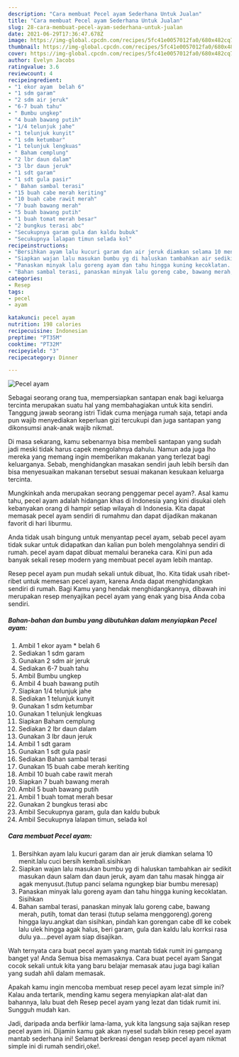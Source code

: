 ```yaml
---
description: "Cara membuat Pecel ayam Sederhana Untuk Jualan"
title: "Cara membuat Pecel ayam Sederhana Untuk Jualan"
slug: 28-cara-membuat-pecel-ayam-sederhana-untuk-jualan
date: 2021-06-29T17:36:47.678Z
image: https://img-global.cpcdn.com/recipes/5fc41e0057012fa0/680x482cq70/pecel-ayam-foto-resep-utama.jpg
thumbnail: https://img-global.cpcdn.com/recipes/5fc41e0057012fa0/680x482cq70/pecel-ayam-foto-resep-utama.jpg
cover: https://img-global.cpcdn.com/recipes/5fc41e0057012fa0/680x482cq70/pecel-ayam-foto-resep-utama.jpg
author: Evelyn Jacobs
ratingvalue: 3.6
reviewcount: 4
recipeingredient:
- "1 ekor ayam  belah 6"
- "1 sdm garam"
- "2 sdm air jeruk"
- "6-7 buah tahu"
- " Bumbu ungkep"
- "4 buah bawang putih"
- "1/4 telunjuk jahe"
- "1 telunjuk kunyit"
- "1 sdm ketumbar"
- "1 telunjuk lengkuas"
- " Baham cemplung"
- "2 lbr daun dalam"
- "3 lbr daun jeruk"
- "1 sdt garam"
- "1 sdt gula pasir"
- " Bahan sambal terasi"
- "15 buah cabe merah keriting"
- "10 buah cabe rawit merah"
- "7 buah bawang merah"
- "5 buah bawang putih"
- "1 buah tomat merah besar"
- "2 bungkus terasi abc"
- "Secukupnya garam gula dan kaldu bubuk"
- "Secukupnya lalapan timun selada kol"
recipeinstructions:
- "Bersihkan ayam lalu kucuri garam dan air jeruk diamkan selama 10 menit.lalu cuci bersih kembali.sisihkan"
- "Siapkan wajan lalu masukan bumbu yg di haluskan tambahkan air sedikit masukan daun salam dan daun jeruk, ayam dan tahu masak hingga air agak menyusut.(tutup panci selama ngungkep biar bumbu meresap)"
- "Panaskan minyak lalu goreng ayam dan tahu hingga kuning kecoklatan. Sisihkan"
- "Bahan sambal terasi, panaskan minyak lalu goreng cabe, bawang merah, putih, tomat dan terasi (tutup selama menggoreng).goreng hingga layu.angkat dan sisihkan, pindah kan gorengan cabe dll ke cobek lalu ulek hingga agak halus, beri garam, gula dan kaldu lalu korrksi rasa dulu ya....pevel ayam siap disajikan."
categories:
- Resep
tags:
- pecel
- ayam

katakunci: pecel ayam 
nutrition: 198 calories
recipecuisine: Indonesian
preptime: "PT35M"
cooktime: "PT32M"
recipeyield: "3"
recipecategory: Dinner

---
```



![Pecel ayam](https://img-global.cpcdn.com/recipes/5fc41e0057012fa0/680x482cq70/pecel-ayam-foto-resep-utama.jpg)

Sebagai seorang orang tua, mempersiapkan santapan enak bagi keluarga tercinta merupakan suatu hal yang membahagiakan untuk kita sendiri. Tanggung jawab seorang istri Tidak cuma menjaga rumah saja, tetapi anda pun wajib menyediakan keperluan gizi tercukupi dan juga santapan yang dikonsumsi anak-anak wajib nikmat.

Di masa  sekarang, kamu sebenarnya bisa membeli santapan yang sudah jadi meski tidak harus capek mengolahnya dahulu. Namun ada juga lho mereka yang memang ingin memberikan makanan yang terlezat bagi keluarganya. Sebab, menghidangkan masakan sendiri jauh lebih bersih dan bisa menyesuaikan makanan tersebut sesuai makanan kesukaan keluarga tercinta. 



Mungkinkah anda merupakan seorang penggemar pecel ayam?. Asal kamu tahu, pecel ayam adalah hidangan khas di Indonesia yang kini disukai oleh kebanyakan orang di hampir setiap wilayah di Indonesia. Kita dapat memasak pecel ayam sendiri di rumahmu dan dapat dijadikan makanan favorit di hari liburmu.

Anda tidak usah bingung untuk menyantap pecel ayam, sebab pecel ayam tidak sukar untuk didapatkan dan kalian pun boleh mengolahnya sendiri di rumah. pecel ayam dapat dibuat memalui beraneka cara. Kini pun ada banyak sekali resep modern yang membuat pecel ayam lebih mantap.

Resep pecel ayam pun mudah sekali untuk dibuat, lho. Kita tidak usah ribet-ribet untuk memesan pecel ayam, karena Anda dapat menghidangkan sendiri di rumah. Bagi Kamu yang hendak menghidangkannya, dibawah ini merupakan resep menyajikan pecel ayam yang enak yang bisa Anda coba sendiri.

<!--inarticleads1-->

##### Bahan-bahan dan bumbu yang dibutuhkan dalam menyiapkan Pecel ayam:

1. Ambil 1 ekor ayam * belah 6
1. Sediakan 1 sdm garam
1. Gunakan 2 sdm air jeruk
1. Sediakan 6-7 buah tahu
1. Ambil  Bumbu ungkep
1. Ambil 4 buah bawang putih
1. Siapkan 1/4 telunjuk jahe
1. Sediakan 1 telunjuk kunyit
1. Gunakan 1 sdm ketumbar
1. Gunakan 1 telunjuk lengkuas
1. Siapkan  Baham cemplung
1. Sediakan 2 lbr daun dalam
1. Gunakan 3 lbr daun jeruk
1. Ambil 1 sdt garam
1. Gunakan 1 sdt gula pasir
1. Sediakan  Bahan sambal terasi
1. Gunakan 15 buah cabe merah keriting
1. Ambil 10 buah cabe rawit merah
1. Siapkan 7 buah bawang merah
1. Ambil 5 buah bawang putih
1. Ambil 1 buah tomat merah besar
1. Gunakan 2 bungkus terasi abc
1. Ambil Secukupnya garam, gula dan kaldu bubuk
1. Ambil Secukupnya lalapan timun, selada kol




<!--inarticleads2-->

##### Cara membuat Pecel ayam:

1. Bersihkan ayam lalu kucuri garam dan air jeruk diamkan selama 10 menit.lalu cuci bersih kembali.sisihkan
1. Siapkan wajan lalu masukan bumbu yg di haluskan tambahkan air sedikit masukan daun salam dan daun jeruk, ayam dan tahu masak hingga air agak menyusut.(tutup panci selama ngungkep biar bumbu meresap)
1. Panaskan minyak lalu goreng ayam dan tahu hingga kuning kecoklatan. Sisihkan
1. Bahan sambal terasi, panaskan minyak lalu goreng cabe, bawang merah, putih, tomat dan terasi (tutup selama menggoreng).goreng hingga layu.angkat dan sisihkan, pindah kan gorengan cabe dll ke cobek lalu ulek hingga agak halus, beri garam, gula dan kaldu lalu korrksi rasa dulu ya....pevel ayam siap disajikan.




Wah ternyata cara buat pecel ayam yang mantab tidak rumit ini gampang banget ya! Anda Semua bisa memasaknya. Cara buat pecel ayam Sangat cocok sekali untuk kita yang baru belajar memasak atau juga bagi kalian yang sudah ahli dalam memasak.

Apakah kamu ingin mencoba membuat resep pecel ayam lezat simple ini? Kalau anda tertarik, mending kamu segera menyiapkan alat-alat dan bahannya, lalu buat deh Resep pecel ayam yang lezat dan tidak rumit ini. Sungguh mudah kan. 

Jadi, daripada anda berfikir lama-lama, yuk kita langsung saja sajikan resep pecel ayam ini. Dijamin kamu gak akan nyesel sudah bikin resep pecel ayam mantab sederhana ini! Selamat berkreasi dengan resep pecel ayam nikmat simple ini di rumah sendiri,oke!.

